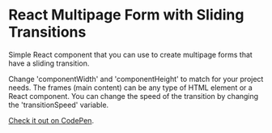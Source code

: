 # React Multipage Form with Sliding Transitions
Simple React component that you can use to create multipage forms that have a sliding transition.

Change 'componentWidth' and 'componentHeight' to match for your project needs. The frames (main content) can be any type of HTML element or a React component. You can change the speed of the transition by changing the 'transitionSpeed' variable.

[Check it out on CodePen](https://codepen.io/brentbachelder/pen/QWVaOQy).
